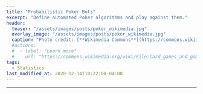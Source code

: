 ```yaml
---
title: "Probabilistic Poker Bots"
excerpt: "Define automated Poker algorithms and play against them."
header:
  teaser: "/assets/images/posts/poker_wikimedia.jpg"
  overlay_image: "/assets/images/posts/poker_wikimedia.jpg"
  caption: "Photo credit: [**Wikimedia Commons**](https://commons.wikimedia.org/wiki/)"
  #actions:
  #  - label: "Learn more"
  #    url: "https://commons.wikimedia.org/wiki/File:Card_games_and_game_tokens_01.jpg"
tags:
  - Statistics
last_modified_at: 2020-12-14T10:22:00-04:00
---
```


___

<style>
iframe{height:19000px !important;}
</style>

<script src="https://gist.github.com/DiGyt/2f16695cdf21fe2f5e9a6ecc9d94af41.js"></script>
